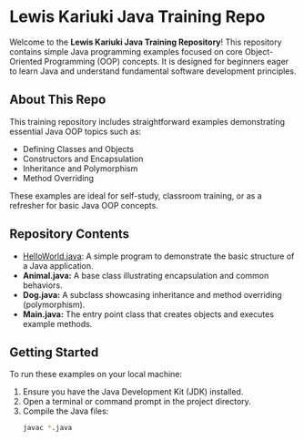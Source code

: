 # Lewis Kariuki Java Training Repo

Welcome to the **Lewis Kariuki Java Training Repository**! This repository contains simple Java programming examples focused on core Object-Oriented Programming (OOP) concepts. It is designed for beginners eager to learn Java and understand fundamental software development principles.

## About This Repo

This training repository includes straightforward examples demonstrating essential Java OOP topics such as:

- Defining Classes and Objects  
- Constructors and Encapsulation  
- Inheritance and Polymorphism  
- Method Overriding  

These examples are ideal for self-study, classroom training, or as a refresher for basic Java OOP concepts.

## Repository Contents

- [HelloWorld.java](https://github.com/Kenjin32icon/Java-Training1/blob/4130daa8323611acf9973474ce83434a63b87b6e/src/HelloWorld.java): A simple program to demonstrate the basic structure of a Java application.  
- **Animal.java:** A base class illustrating encapsulation and common behaviors.  
- **Dog.java:** A subclass showcasing inheritance and method overriding (polymorphism).  
- **Main.java:** The entry point class that creates objects and executes example methods.

## Getting Started

To run these examples on your local machine:

1. Ensure you have the Java Development Kit (JDK) installed.  
2. Open a terminal or command prompt in the project directory.  
3. Compile the Java files:  
   ```bash
   javac *.java
